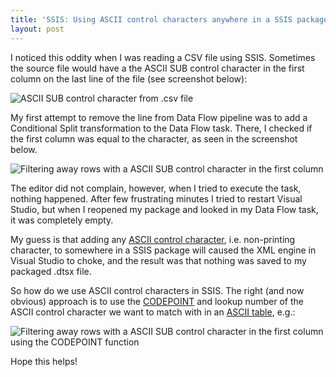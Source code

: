 ```yaml
---
title: 'SSIS: Using ASCII control characters anywhere in a SSIS package will break it'
layout: post
---
```

I noticed this oddity when I was reading a CSV file using SSIS. Sometimes the source file would have a the ASCII SUB control character in the first column on the last line of the file (see screenshot below):

<!--break-->

![ASCII SUB control character from .csv file](ssis-control-character-breaks-things.png)

My first attempt to remove the line from Data Flow pipeline was to add a Conditional Split transformation to the Data Flow task. There, I checked if the first column was equal to the character, as seen in the screenshot below. 

![Filtering away rows with a ASCII SUB control character in the first column](ssis-control-character-breaks-things-conditional-split-fail.png)

The editor did not complain, however, when I tried to execute the task, nothing happened. After few frustrating minutes I tried to restart Visual Studio, but when I reopened my package and looked in my Data Flow task, it was completely empty. 

My guess is that adding any [ASCII control character](http://www.robelle.com/smugbook/ascii.html), i.e. non-printing character, to somewhere in a SSIS package will caused the XML engine in Visual Studio to choke, and the result was that nothing was saved to my packaged .dtsx file.

So how do we use ASCII control characters in SSIS. The right (and now obvious) approach is to use the [CODEPOINT](https://msdn.microsoft.com/en-us/library/ms137696.aspx) and lookup number of the ASCII control character we want to match with in an [ASCII table](http://www.robelle.com/smugbook/ascii.html), e.g.:

![Filtering away rows with a ASCII SUB control character in the first column using the CODEPOINT function](ssis-control-character-breaks-things-conditional-split-works.png)

Hope this helps!